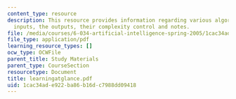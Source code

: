 ```yaml
---
content_type: resource
description: This resource provides information regarding various algorithms, their
  inputs, the outputs, their complexity control and notes.
file: /media/courses/6-034-artificial-intelligence-spring-2005/1cac34ade922ba86b16dc7988dd09418_learningatglance.pdf
file_type: application/pdf
learning_resource_types: []
ocw_type: OCWFile
parent_title: Study Materials
parent_type: CourseSection
resourcetype: Document
title: learningatglance.pdf
uid: 1cac34ad-e922-ba86-b16d-c7988dd09418
---
```

